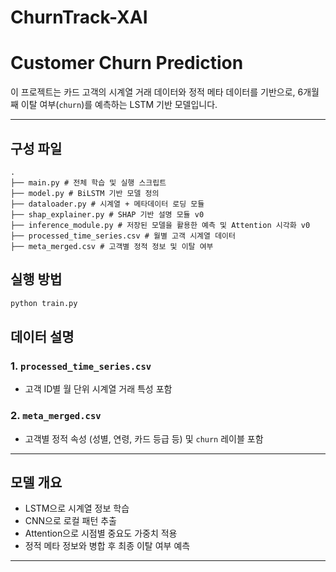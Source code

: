 # ChurnTrack-XAI

# Customer Churn Prediction

이 프로젝트는 카드 고객의 시계열 거래 데이터와 정적 메타 데이터를 기반으로, 6개월째 이탈 여부(`churn`)를 예측하는 LSTM 기반 모델입니다.

---

## 구성 파일
```
.
├── main.py # 전체 학습 및 실행 스크립트
├── model.py # BiLSTM 기반 모델 정의
├── dataloader.py # 시계열 + 메타데이터 로딩 모듈
├── shap_explainer.py # SHAP 기반 설명 모듈 v0
├── inference_module.py # 저장된 모델을 활용한 예측 및 Attention 시각화 v0
├── processed_time_series.csv # 월별 고객 시계열 데이터
├── meta_merged.csv # 고객별 정적 정보 및 이탈 여부
```
## 실행 방법
```bash
python train.py
```

## 데이터 설명

### 1. `processed_time_series.csv`
- 고객 ID별 월 단위 시계열 거래 특성 포함

### 2. `meta_merged.csv`
- 고객별 정적 속성 (성별, 연령, 카드 등급 등) 및 `churn` 레이블 포함

---

## 모델 개요
- LSTM으로 시계열 정보 학습
- CNN으로 로컬 패턴 추출
- Attention으로 시점별 중요도 가중치 적용
- 정적 메타 정보와 병합 후 최종 이탈 여부 예측

---
